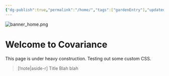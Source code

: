 ```yaml
---
{"dg-publish":true,"permalink":"/home/","tags":["gardenEntry"],"updated":"2024-07-20T20:11:17-07:00"}
---
```


![banner_home.png](/img/user/00-09%20Meta/01%20Images/Banners/banner_home.png)

# Welcome to Covariance

This page is under heavy construction. Testing out some custom CSS.

>[!note|aside-r] Title
>Blah blah

